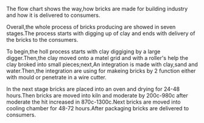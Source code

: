 The flow chart shows the way,how bricks are made for building industry and how it is delivered to consumers.

Overall,the whole process of bricks producing are showed in seven stages.The process starts with digging up of clay and ends with delivery of the bricks to the consumers.

To begin,the holl process starts with clay diggiging by a large digger.Then,the clay moved onto a matel grid and with a roller's help the clay broked into small pieces;next,An integration is made with clay,sand and water.Then,the integration are using for makeing bricks by 2 function either with mould or penetrate in a wire cutter.

In the next stage bricks are placed into an oven and drying for 24-48 hours.Then bricks are moved into kiln and moderate by 200c-980c after moderate the hit increased in 870c-1300c.Next bricks are moved into cooling chamber for 48-72 hours.After packaging bricks are delivered to consumers.
